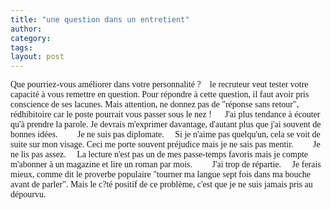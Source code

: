 ```yaml
---
title: "une question dans un entretient"
author:
category: 
tags: 
layout: post
---
```

<font face="宋体, MS Song">Que pourriez-vous améliorer dans votre personnalité ?   
 le recruteur veut tester votre capacité à vous remettre en question. Pour répondre à cette question, il faut avoir pris conscience de ses lacunes. Mais attention, ne donnez pas de "réponse sans retour", rédhibitoire car le poste pourrait vous passer sous le nez !
     J'ai plus tendance à écouter qu'à prendre la parole. Je devrais m'exprimer davantage, d'autant plus que j'ai souvent de bonnes idées.
        Je ne suis pas diplomate.   
  Si je n'aime pas quelqu'un, cela se voit de suite sur mon visage. Ceci me porte souvent préjudice mais je ne sais pas mentir.
        Je ne lis pas assez.   
  La lecture n'est pas un de mes passe-temps favoris mais je compte m'abonner à un magazine et lire un roman par mois.
        J'ai trop de répartie.   
  Je ferais mieux, comme dit le proverbe populaire "tourner ma langue sept fois dans ma bouche avant de parler". Mais le c?té positif de ce problème, c'est que je ne suis jamais pris au dépourvu.</font>

